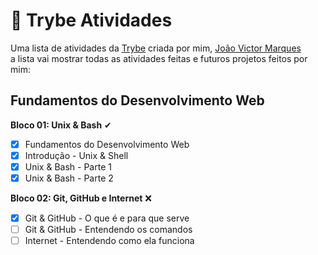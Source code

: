 # 🚀 Trybe Atividades
Uma lista de atividades da [Trybe](www.betrybe.com) criada por mim, [João Victor Marques](https://www.linkedin.com/in/joao-marques-ba302a19b/) <br>
a lista vai mostrar todas as atividades feitas e futuros projetos feitos por mim:

## Fundamentos do Desenvolvimento Web
**Bloco 01: Unix & Bash** ✔
- [x] Fundamentos do Desenvolvimento Web
- [x] Introdução - Unix & Shell
- [x] Unix & Bash - Parte 1
- [x] Unix & Bash - Parte 2

**Bloco 02: Git, GitHub e Internet** ❌
- [x] Git & GitHub - O que é e para que serve
- [ ] Git & GitHub - Entendendo os comandos
- [ ] Internet - Entendendo como ela funciona
